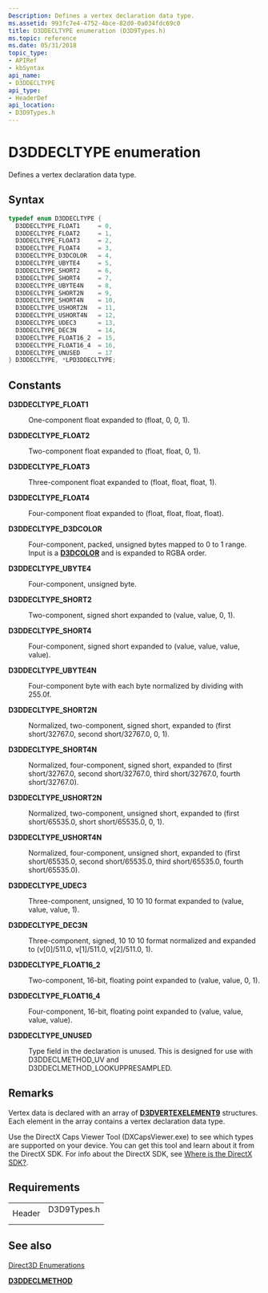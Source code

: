 ```yaml
---
Description: Defines a vertex declaration data type.
ms.assetid: 993fc7e4-4752-4bce-82d0-0a034fdc69c0
title: D3DDECLTYPE enumeration (D3D9Types.h)
ms.topic: reference
ms.date: 05/31/2018
topic_type: 
- APIRef
- kbSyntax
api_name: 
- D3DDECLTYPE
api_type: 
- HeaderDef
api_location: 
- D3D9Types.h
---
```


# D3DDECLTYPE enumeration

Defines a vertex declaration data type.

## Syntax


```C++
typedef enum D3DDECLTYPE { 
  D3DDECLTYPE_FLOAT1     = 0,
  D3DDECLTYPE_FLOAT2     = 1,
  D3DDECLTYPE_FLOAT3     = 2,
  D3DDECLTYPE_FLOAT4     = 3,
  D3DDECLTYPE_D3DCOLOR   = 4,
  D3DDECLTYPE_UBYTE4     = 5,
  D3DDECLTYPE_SHORT2     = 6,
  D3DDECLTYPE_SHORT4     = 7,
  D3DDECLTYPE_UBYTE4N    = 8,
  D3DDECLTYPE_SHORT2N    = 9,
  D3DDECLTYPE_SHORT4N    = 10,
  D3DDECLTYPE_USHORT2N   = 11,
  D3DDECLTYPE_USHORT4N   = 12,
  D3DDECLTYPE_UDEC3      = 13,
  D3DDECLTYPE_DEC3N      = 14,
  D3DDECLTYPE_FLOAT16_2  = 15,
  D3DDECLTYPE_FLOAT16_4  = 16,
  D3DDECLTYPE_UNUSED     = 17
} D3DDECLTYPE, *LPD3DDECLTYPE;
```



## Constants

<dl> <dt>

<span id="D3DDECLTYPE_FLOAT1"></span><span id="d3ddecltype_float1"></span>**D3DDECLTYPE\_FLOAT1**
</dt> <dd>

One-component float expanded to (float, 0, 0, 1).

</dd> <dt>

<span id="D3DDECLTYPE_FLOAT2"></span><span id="d3ddecltype_float2"></span>**D3DDECLTYPE\_FLOAT2**
</dt> <dd>

Two-component float expanded to (float, float, 0, 1).

</dd> <dt>

<span id="D3DDECLTYPE_FLOAT3"></span><span id="d3ddecltype_float3"></span>**D3DDECLTYPE\_FLOAT3**
</dt> <dd>

Three-component float expanded to (float, float, float, 1).

</dd> <dt>

<span id="D3DDECLTYPE_FLOAT4"></span><span id="d3ddecltype_float4"></span>**D3DDECLTYPE\_FLOAT4**
</dt> <dd>

Four-component float expanded to (float, float, float, float).

</dd> <dt>

<span id="D3DDECLTYPE_D3DCOLOR"></span><span id="d3ddecltype_d3dcolor"></span>**D3DDECLTYPE\_D3DCOLOR**
</dt> <dd>

Four-component, packed, unsigned bytes mapped to 0 to 1 range. Input is a [**D3DCOLOR**](d3dcolor.md) and is expanded to RGBA order.

</dd> <dt>

<span id="D3DDECLTYPE_UBYTE4"></span><span id="d3ddecltype_ubyte4"></span>**D3DDECLTYPE\_UBYTE4**
</dt> <dd>

Four-component, unsigned byte.

</dd> <dt>

<span id="D3DDECLTYPE_SHORT2"></span><span id="d3ddecltype_short2"></span>**D3DDECLTYPE\_SHORT2**
</dt> <dd>

Two-component, signed short expanded to (value, value, 0, 1).

</dd> <dt>

<span id="D3DDECLTYPE_SHORT4"></span><span id="d3ddecltype_short4"></span>**D3DDECLTYPE\_SHORT4**
</dt> <dd>

Four-component, signed short expanded to (value, value, value, value).

</dd> <dt>

<span id="D3DDECLTYPE_UBYTE4N"></span><span id="d3ddecltype_ubyte4n"></span>**D3DDECLTYPE\_UBYTE4N**
</dt> <dd>

Four-component byte with each byte normalized by dividing with 255.0f.

</dd> <dt>

<span id="D3DDECLTYPE_SHORT2N"></span><span id="d3ddecltype_short2n"></span>**D3DDECLTYPE\_SHORT2N**
</dt> <dd>

Normalized, two-component, signed short, expanded to (first short/32767.0, second short/32767.0, 0, 1).

</dd> <dt>

<span id="D3DDECLTYPE_SHORT4N"></span><span id="d3ddecltype_short4n"></span>**D3DDECLTYPE\_SHORT4N**
</dt> <dd>

Normalized, four-component, signed short, expanded to (first short/32767.0, second short/32767.0, third short/32767.0, fourth short/32767.0).

</dd> <dt>

<span id="D3DDECLTYPE_USHORT2N"></span><span id="d3ddecltype_ushort2n"></span>**D3DDECLTYPE\_USHORT2N**
</dt> <dd>

Normalized, two-component, unsigned short, expanded to (first short/65535.0, short short/65535.0, 0, 1).

</dd> <dt>

<span id="D3DDECLTYPE_USHORT4N"></span><span id="d3ddecltype_ushort4n"></span>**D3DDECLTYPE\_USHORT4N**
</dt> <dd>

Normalized, four-component, unsigned short, expanded to (first short/65535.0, second short/65535.0, third short/65535.0, fourth short/65535.0).

</dd> <dt>

<span id="D3DDECLTYPE_UDEC3"></span><span id="d3ddecltype_udec3"></span>**D3DDECLTYPE\_UDEC3**
</dt> <dd>

Three-component, unsigned, 10 10 10 format expanded to (value, value, value, 1).

</dd> <dt>

<span id="D3DDECLTYPE_DEC3N"></span><span id="d3ddecltype_dec3n"></span>**D3DDECLTYPE\_DEC3N**
</dt> <dd>

Three-component, signed, 10 10 10 format normalized and expanded to (v\[0\]/511.0, v\[1\]/511.0, v\[2\]/511.0, 1).

</dd> <dt>

<span id="D3DDECLTYPE_FLOAT16_2"></span><span id="d3ddecltype_float16_2"></span>**D3DDECLTYPE\_FLOAT16\_2**
</dt> <dd>

Two-component, 16-bit, floating point expanded to (value, value, 0, 1).

</dd> <dt>

<span id="D3DDECLTYPE_FLOAT16_4"></span><span id="d3ddecltype_float16_4"></span>**D3DDECLTYPE\_FLOAT16\_4**
</dt> <dd>

Four-component, 16-bit, floating point expanded to (value, value, value, value).

</dd> <dt>

<span id="D3DDECLTYPE_UNUSED"></span><span id="d3ddecltype_unused"></span>**D3DDECLTYPE\_UNUSED**
</dt> <dd>

Type field in the declaration is unused. This is designed for use with D3DDECLMETHOD\_UV and D3DDECLMETHOD\_LOOKUPPRESAMPLED.

</dd> </dl>

## Remarks

Vertex data is declared with an array of [**D3DVERTEXELEMENT9**](d3dvertexelement9.md) structures. Each element in the array contains a vertex declaration data type.

Use the DirectX Caps Viewer Tool (DXCapsViewer.exe) to see which types are supported on your device. You can get this tool and learn about it from the DirectX SDK. For info about the DirectX SDK, see [Where is the DirectX SDK?](../directx-sdk--august-2009-.md).

## Requirements



|                   |                                                                                        |
|-------------------|----------------------------------------------------------------------------------------|
| Header<br/> | <dl> <dt>D3D9Types.h</dt> </dl> |



## See also

<dl> <dt>

[Direct3D Enumerations](dx9-graphics-reference-d3d-enums.md)
</dt> <dt>

[**D3DDECLMETHOD**](./d3ddeclmethod.md)
</dt> </dl>

 

 